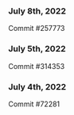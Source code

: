 ### July 8th, 2022

Commit #257773

### July 5th, 2022

Commit #314353


### July 4th, 2022

Commit #72281
